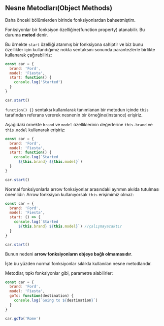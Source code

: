 ## Nesne Metodları(Object Methods)

Daha önceki bölümlerden birinde fonksiyonlardan bahsetmiştim.

Fonksiyonlar bir fonksiyon özelliğine(function property) atanabilir. Bu duruma **metod** denir.

Bu örnekte `start` özelliği atanmış bir fonksiyona sahiptir ve biz bunu özellikler için kullandığımız nokta sentaksını sonunda parantezlerle birlikte kullanarak çağırabiliriz:

```js
const car = {
  brand: 'Ford',
  model: 'Fiesta',
  start: function() {
    console.log('Started')
  }
}

car.start()
```

`function() {}` sentaksı kullanılarak tanımlanan bir metodun içinde `this` tarafından referans vererek nesnenin bir örneğine(instance) erişiriz.

Aşağıdaki örnekte `brand` ve `model` özelliklerinin değerlerine `this.brand` ve `this.model` kullanarak erişiriz:

```js
const car = {
  brand: 'Ford',
  model: 'Fiesta',
  start: function() {
    console.log(`Started 
      ${this.brand} ${this.model}`)
  }
}

car.start()
```

Normal fonksiyonlarla arrow fonksiyonlar arasındaki ayrımın akılda tutulması önemlidir: Arrow fonksiyon kullanıyorsak `this` erişimimiz olmaz:

```js
const car = {
  brand: 'Ford',
  model: 'Fiesta',
  start: () => {
    console.log(`Started 
      ${this.brand} ${this.model}`) //çalışmayacaktır
  }
}

car.start()
```

Bunun nedeni **arrow fonksiyonların objeye bağlı olmamasıdır**.

İşte bu yüzden normal fonksiyonlar sıklıkla kullanılan nesne metodlarıdır.

Metodlar, tıpkı fonksiyonlar gibi, parametre alabilirler:

```js
const car = {
  brand: 'Ford',
  model: 'Fiesta',
  goTo: function(destination) {
    console.log(`Going to ${destination}`)
  }
}

car.goTo('Rome')
```